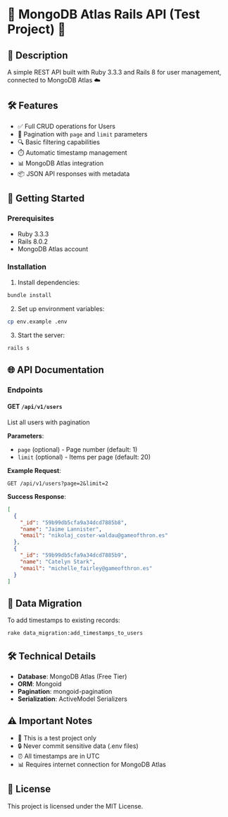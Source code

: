 # 🚀 MongoDB Atlas Rails API (Test Project) 🔧

## 📝 Description
A simple REST API built with Ruby 3.3.3 and Rails 8 for user management, connected to MongoDB Atlas ☁️

## 🛠️ Features
- ✅ Full CRUD operations for Users
- 🔢 Pagination with `page` and `limit` parameters
- 🔍 Basic filtering capabilities
- ⏱️ Automatic timestamp management
- 📊 MongoDB Atlas integration
- 📦 JSON API responses with metadata

## 🚀 Getting Started

### Prerequisites
- Ruby 3.3.3
- Rails 8.0.2
- MongoDB Atlas account

### Installation
1. Install dependencies:
```bash
bundle install
```

2. Set up environment variables:
```bash
cp env.example .env
```

3. Start the server:
```bash
rails s
```

## 🌐 API Documentation

### Endpoints
#### GET `/api/v1/users`
List all users with pagination

**Parameters**:
- `page` (optional) - Page number (default: 1)
- `limit` (optional) - Items per page (default: 20)

**Example Request**:
```http
GET /api/v1/users?page=2&limit=2
```

**Success Response**:
```json
[
  {
    "_id": "59b99db5cfa9a34dcd7885b8",
    "name": "Jaime Lannister",
    "email": "nikolaj_coster-waldau@gameofthron.es"
  },
  {
    "_id": "59b99db5cfa9a34dcd7885b9",
    "name": "Catelyn Stark",
    "email": "michelle_fairley@gameofthron.es"
  }
]
```

## 🔄 Data Migration
To add timestamps to existing records:
```bash
rake data_migration:add_timestamps_to_users
```

## 🛠️ Technical Details
- **Database**: MongoDB Atlas (Free Tier)
- **ORM**: Mongoid
- **Pagination**: mongoid-pagination
- **Serialization**: ActiveModel Serializers

## ⚠️ Important Notes
- 🧪 This is a test project only
- 🔒 Never commit sensitive data (.env files)
- ⏰ All timestamps are in UTC
- 📊 Requires internet connection for MongoDB Atlas

## 📜 License
This project is licensed under the MIT License.
